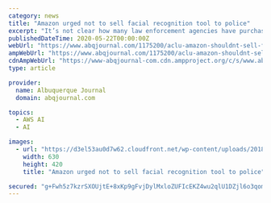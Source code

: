 ```yaml
---
category: news
title: "Amazon urged not to sell facial recognition tool to police"
excerpt: "It’s not clear how many law enforcement agencies have purchased the tool, called Rekognition, since its launch in late 2016 or since its update last fall, when Amazon added capabilities that ..."
publishedDateTime: 2020-05-22T00:00:00Z
webUrl: "https://www.abqjournal.com/1175200/aclu-amazon-shouldnt-sell-face-recognition-tech-to-police.html"
ampWebUrl: "https://www.abqjournal.com/1175200/aclu-amazon-shouldnt-sell-face-recognition-tech-to-police.html/amp"
cdnAmpWebUrl: "https://www-abqjournal-com.cdn.ampproject.org/c/s/www.abqjournal.com/1175200/aclu-amazon-shouldnt-sell-face-recognition-tech-to-police.html/amp"
type: article

provider:
  name: Albuquerque Journal
  domain: abqjournal.com

topics:
  - AWS AI
  - AI

images:
  - url: "https://d3el53au0d7w62.cloudfront.net/wp-content/uploads/2018/05/22/BC-US-Amazon-Facial-Recognition-IMG-jpg-630x420.jpg"
    width: 630
    height: 420
    title: "Amazon urged not to sell facial recognition tool to police"

secured: "g+Fwh5z7kzrSXOUjtE+8xKp9gFvjDylMxloZUFIcEKZ4wu2qlU1DZjl6o3qomA6HxzFEFlKjdwdB7T1hAldmD/FZT1JoNXBY02qDbH0j/4mJfPzfIqCkZcHCIBwostwX/4kn3TEvFqaCRUkz9BB/UVsw2LAS+tyJhhZVujtttXSaxQd+rAonI0CDEfm5u9U4aJz6WvwxTUfYErLb1JRrjiCSV+mypReFYd0pc2nYSIvUPwhO4eDn06NAyjDD4KVAB1U17inC+cxLt461chZVzKNzNT+DFbbR0twU2TIMyQ36If3iuDUhFcS2V5r5oznB;I3xsJvUbbK90DILgnoNk/g=="
---
```


